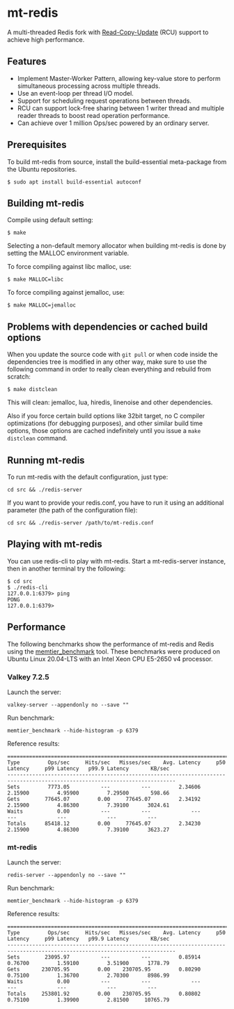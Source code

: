 # mt-redis

A multi-threaded Redis fork with [Read-Copy-Update](https://liburcu.org/) (RCU) support to achieve high performance.

## Features
* Implement Master-Worker Pattern, allowing key-value store to perform simultaneous processing across multiple threads.
* Use an event-loop per thread I/O model.
* Support for scheduling request operations between threads.
* RCU can support lock-free sharing between 1 writer thread and multiple reader threads to boost read operation performance.
* Can achieve over 1 million Ops/sec powered by an ordinary server.

## Prerequisites

To build mt-redis from source, install the build-essential meta-package from the Ubuntu repositories.
```shell
$ sudo apt install build-essential autoconf
```

## Building mt-redis

Compile using default setting:
```shell
$ make
```

Selecting a non-default memory allocator when building mt-redis is done by setting the MALLOC environment variable.

To force compiling against libc malloc, use:
```shell
$ make MALLOC=libc
```

To force compiling against jemalloc, use:
```shell
$ make MALLOC=jemalloc
```

## Problems with dependencies or cached build options

When you update the source code with `git pull` or when code inside the dependencies tree is modified in any other way, make sure to use the following command in order to really clean everything and rebuild from scratch:
```shell
$ make distclean
```
This will clean: jemalloc, lua, hiredis, linenoise and other dependencies.

Also if you force certain build options like 32bit target, no C compiler optimizations (for debugging purposes), and other similar build time options, those options are cached indefinitely until you issue a `make distclean` command.

## Running mt-redis

To run mt-redis with the default configuration, just type:
```shell
cd src && ./redis-server
```

If you want to provide your redis.conf, you have to run it using an additional parameter (the path of the configuration file):
```shell
cd src && ./redis-server /path/to/mt-redis.conf
```

## Playing with mt-redis

You can use redis-cli to play with mt-redis. Start a mt-redis-server instance, then in another terminal try the following:
```shell
$ cd src
$ ./redis-cli
127.0.0.1:6379> ping
PONG
127.0.0.1:6379> 
```

## Performance

The following benchmarks show the performance of mt-redis and Redis using the [memtier\_benchmark](https://github.com/RedisLabs/memtier_benchmark) tool.
These benchmarks were produced on Ubuntu Linux 20.04-LTS with an Intel Xeon CPU E5-2650 v4 processor.

### Valkey 7.2.5

Launch the server:
```shell
valkey-server --appendonly no --save ""
```

Run benchmark:
```shell
memtier_benchmark --hide-histogram -p 6379
```

Reference results:
```
============================================================================================================================
Type         Ops/sec     Hits/sec   Misses/sec    Avg. Latency     p50 Latency     p99 Latency   p99.9 Latency       KB/sec
----------------------------------------------------------------------------------------------------------------------------
Sets         7773.05          ---          ---         2.34606         2.15900         4.95900         7.29500       598.66
Gets        77645.07         0.00     77645.07         2.34192         2.15900         4.86300         7.39100      3024.61
Waits           0.00          ---          ---             ---             ---             ---             ---          ---
Totals      85418.12         0.00     77645.07         2.34230         2.15900         4.86300         7.39100      3623.27
```

### mt-redis

Launch the server:
```shell
redis-server --appendonly no --save ""
```

Run benchmark:
```shell
memtier_benchmark --hide-histogram -p 6379
```

Reference results:
```
============================================================================================================================
Type         Ops/sec     Hits/sec   Misses/sec    Avg. Latency     p50 Latency     p99 Latency   p99.9 Latency       KB/sec
----------------------------------------------------------------------------------------------------------------------------
Sets        23095.97          ---          ---         0.85914         0.76700         1.59100         3.51900      1778.79
Gets       230705.95         0.00    230705.95         0.80290         0.75100         1.36700         2.70300      8986.99
Waits           0.00          ---          ---             ---             ---             ---             ---          ---
Totals     253801.92         0.00    230705.95         0.80802         0.75100         1.39900         2.81500     10765.79
```

